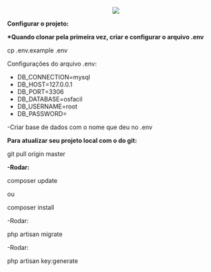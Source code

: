 <a href="http://localhost/web-osfacil/public/admin/home"></a>

<p align="center"><img src="https://laravel.com/assets/img/components/logo-laravel.svg"></p>

<b>Configurar o projeto:</b>

<b>*Quando clonar pela primeira vez, criar e configurar o arquivo .env</b>
    <p>cp .env.example .env</p>

Configurações do arquivo .env:
- DB_CONNECTION=mysql
- DB_HOST=127.0.0.1
- DB_PORT=3306
- DB_DATABASE=osfacil
- DB_USERNAME=root
- DB_PASSWORD=
    
-Criar base de dados com o nome que deu no .env


<b>Para atualizar seu projeto local com o do git:</b>
    <p>git pull origin master</p>
    
<b>-Rodar:</b>
   <p>composer update </p>
        ou
   <p>composer install</p>
    
<p>-Rodar:</p>
    <p>php artisan migrate</p>

<p>-Rodar:</p>
    <p>php artisan key:generate</p>



